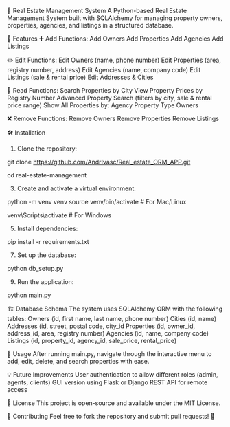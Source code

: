 🏡 Real Estate Management System
A Python-based Real Estate Management System built with SQLAlchemy for managing property owners, properties, agencies, and listings in a structured database.

📌 Features
➕ Add Functions:
Add Owners
Add Properties
Add Agencies
Add Listings

✏️ Edit Functions:
Edit Owners (name, phone number)
Edit Properties (area, registry number, address)
Edit Agencies (name, company code)
Edit Listings (sale & rental price)
Edit Addresses & Cities

📖 Read Functions:
Search Properties by City
View Property Prices by Registry Number
Advanced Property Search (filters by city, sale & rental price range)
Show All Properties by:
Agency
Property Type
Owners

❌ Remove Functions:
Remove Owners
Remove Properties
Remove Listings

🛠️ Installation
1. Clone the repository:
   
  git clone https://github.com/AndrIvasc/Real_estate_ORM_APP.git
  
  cd real-estate-management

3. Create and activate a virtual environment:
   
  python -m venv venv
  source venv/bin/activate  # For Mac/Linux
  
  venv\Scripts\activate  # For Windows

5. Install dependencies:
   
  pip install -r requirements.txt

7. Set up the database:
   
  python db_setup.py

9. Run the application:
    
  python main.py

🏗️ Database Schema
The system uses SQLAlchemy ORM with the following tables:
Owners (id, first name, last name, phone number)
Cities (id, name)
Addresses (id, street, postal code, city_id
Properties (id, owner_id, address_id, area, registry number)
Agencies (id, name, company code)
Listings (id, property_id, agency_id, sale_price, rental_price)

🎯 Usage
After running main.py, navigate through the interactive menu to add, edit, delete, and search properties with ease.

💡 Future Improvements
User authentication to allow different roles (admin, agents, clients)
GUI version using Flask or Django
REST API for remote access

📜 License
This project is open-source and available under the MIT License.

🙌 Contributing
Feel free to fork the repository and submit pull requests! 🚀
